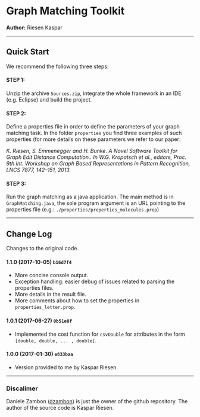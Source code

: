 # Graph Matching Toolkit 

**Author:** Riesen Kaspar 

---

## Quick Start

We recommend the following three steps:

#### STEP 1:
Unzip the archive `Sources.zip`, integrate the whole framework in an IDE (e.g. Eclipse) and build the project. 

#### STEP 2:
Define a properties file in order to define the parameters of your graph matching task. In the folder `properties` you find three examples of such properties (for more details on these parameters we refer to our paper: 

*K. Riesen, S. Emmenegger and H. Bunke. A Novel Software Toolkit for Graph Edit Distance Computation.. In W.G. Kropatsch et al., editors, Proc. 9th Int. Workshop on Graph Based Representations in Pattern Recognition, LNCS 7877, 142–151, 2013.*

#### STEP 3:
Run the graph matching as a java application. The main method is in `GraphMatching.java`, the sole program argument is an URL pointing to the properties file (e.g.: `./properties/properties_molecules.prop`)

---

## Change Log

Changes to the original code.

#### 1.1.0 (2017-10-05) `b16d7f4`
* More concise console output.
* Exception handling: easier debug of issues related to parsing the properties files.
* More details in the result file.
* More comments about how to set the properties in `properties_letter.prop`.

#### 1.0.1 (2017-06-27) `0b51e0f`
* Implemented the cost function for `csvDouble` for attributes in the form `[double, double, ... , double]`.

#### 1.0.0 (2017-01-30) `e833baa`
* Version provided to me by Kaspar Riesen.

---

### Discalimer

Daniele Zambon ([dzambon](https://github.com/dzambon)) is just the owner of the github repository. The author of the source code is Kaspar Riesen. 